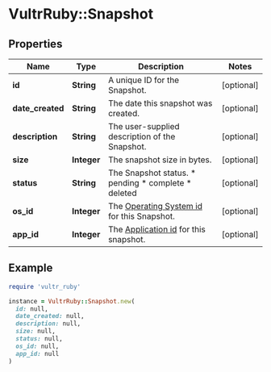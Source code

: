 # VultrRuby::Snapshot

## Properties

| Name | Type | Description | Notes |
| ---- | ---- | ----------- | ----- |
| **id** | **String** | A unique ID for the Snapshot. | [optional] |
| **date_created** | **String** | The date this snapshot was created. | [optional] |
| **description** | **String** | The user-supplied description of the Snapshot. | [optional] |
| **size** | **Integer** | The snapshot size in bytes. | [optional] |
| **status** | **String** | The Snapshot status.  * pending * complete * deleted | [optional] |
| **os_id** | **Integer** | The [Operating System id](#operation/list-os) for this Snapshot. | [optional] |
| **app_id** | **Integer** | The [Application id](#operation/list-applications) for this snapshot. | [optional] |

## Example

```ruby
require 'vultr_ruby'

instance = VultrRuby::Snapshot.new(
  id: null,
  date_created: null,
  description: null,
  size: null,
  status: null,
  os_id: null,
  app_id: null
)
```

